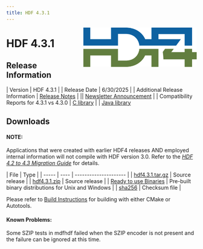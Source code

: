 ```yaml
---
title: HDF 4.3.1
---
```


<img alt="HDF4 Logo" align=right width=300 src="/assets/img/hdf4.png">

# HDF 4.3.1

## Release Information

| Version | HDF 4.3.1 |
| Release Date | 6/30/2025 |
| Additional Release Information | [Release Notes](https://github.com/HDFGroup/hdf4/blob/hdf4.3.1/release_notes/RELEASE.txt) | 
|| [Newsletter Announcement](https://www.hdfgroup.org/2025/06/release-of-hdf-4-3-1-newsletter-206/) | 
| Compatibility Reports for 4.3.1 vs 4.3.0 | [C library](https://support.hdfgroup.org/releases/hdf4/v4_3/v4_3_1/downloads/hdf4.3.1-vs-hdf4.3.0-interface_compatibility_report.html)
| | [Java library](https://support.hdfgroup.org/releases/hdf4/v4_3/v4_3_1/downloads/hdf4.3.1-vs-hdf4.3.0-java-interface_compatibility_report.html)

## Downloads

#### NOTE:
Applications that were created with earlier HDF4 releases AND employed internal information will not compile with HDF version 3.0.  Refer to the [*HDF 4.2 to 4.3 Migration Guide*](https://github.com/HDFGroup/hdf4/blob/master/doc/HDF-4.2-to-4.3-migration.md) for details.

|  File  |  Type |
| ----- | ---- | --------------------- |
| [hdf4.3.1.tar.gz](https://github.com/HDFGroup/hdf4/releases/download/hdf4.3.1/hdf4.3.1.tar.gz) | Source release   |
| [hdf4.3.1.zip](https://github.com/HDFGroup/hdf4/releases/download/hdf4.3.1/hdf4.3.1.zip) | Source release    |
| [Ready to use Binaries](https://github.com/HDFGroup/hdf4/releases/tag/hdf4.3.1)  | Pre-built binary distributions for Unix and Windows |
| [sha256](https://github.com/HDFGroup/hdf4/releases/download/hdf4.3.1/hdf4.3.1.sha256sums.txt) | Checksum file   |

Please refer to [Build Instructions](https://github.com/HDFGroup/hdf4/blob/hdf4.3.1/release_notes/INSTALL) for building with either CMake or Autotools.

#### Known Problems:
Some SZIP tests in mdfhdf failed when the SZIP encoder is not present and the failure can be ignored at this time.
